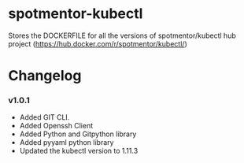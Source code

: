 # spotmentor-kubectl
Stores the DOCKERFILE for all the versions of spotmentor/kubectl hub project (https://hub.docker.com/r/spotmentor/kubectl/)


# Changelog

### v1.0.1

- Added GIT CLI.
- Added Openssh Client
- Added Python and Gitpython library
- Added pyyaml python library
- Updated the kubectl version to 1.11.3
